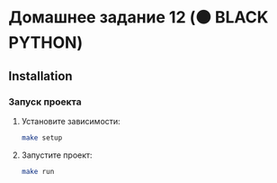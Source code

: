 # Домашнее задание 12 (⚫️ BLACK PYTHON)

## Installation

### Запуск проекта
1. Установите зависимости:
    ```bash
    make setup
    ```

2. Запустите проект:
    ```bash
    make run
    ```
